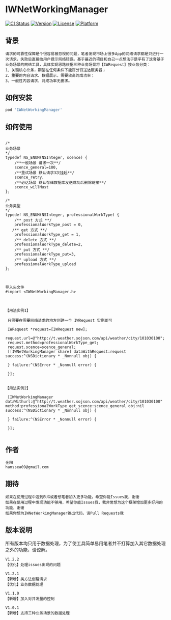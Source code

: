 # IWNetWorkingManager

[![CI Status](https://img.shields.io/travis/JinYang/IWNetWorkingManager.svg?style=flat)](https://travis-ci.org/JinYang/IWNetWorkingManager)
[![Version](https://img.shields.io/cocoapods/v/IWNetWorkingManager.svg?style=flat)](https://cocoapods.org/pods/IWNetWorkingManager)
[![License](https://img.shields.io/cocoapods/l/IWNetWorkingManager.svg?style=flat)](https://cocoapods.org/pods/IWNetWorkingManager)
[![Platform](https://img.shields.io/cocoapods/p/IWNetWorkingManager.svg?style=flat)](https://cocoapods.org/pods/IWNetWorkingManager)

## 背景
```
请求的可靠性保障是个很容易被忽视的问题，笔者发现市场上很多App的网络请求都是只进行一次请求，失败后直接给用户提示网络错误。基于最近的项目和自己一点想法于是乎有了这套基于业务场景的网络工具，具体实现思路根据三种业务场景将【IWRequest】按业务分类：
1、关键核心业务，期望在任何条件下能百分百送达服务器；
2、重要的内容请求、数据展示，需要较高的成功率；
3、一般性内容请求，对成功率无要求。
```

## 如何安装

```ruby
pod 'IWNetWorkingManager'
```

## 如何使用
```

/*
业务场景
*/
typedef NS_ENUM(NSInteger, scence) {
    /**一般场景 请求一次**/
    scence_general=100,
    /**重试场景 默认请求3次挂起**/
    scence_retry,
    /**必达场景 默认存储数据库发送成功后删除链接**/
    scence_willMust
};

/*
业务类型
*/
typedef NS_ENUM(NSInteger, professionalWorkType) {
    /** post 方式 **/
    professionalWorkType_post = 0,
   /** get 方式 **/
    professionalWorkType_get = 1,
    /** delete 方式 **/
    professionalWorkType_delete=2,
    /** put 方式 **/
    professionalWorkType_put=3,
    /** upload 方式 **/
    professionalWorkType_upload
};



导入头文件
#import <IWNetWorkingManager.h>

 

【用法实例1】

 只需要在需要网络请求的地方创建一个 IWRequest 实例即可
 
 IWRequest *request=[IWRequest new];
 request.url=@"http://t.weather.sojson.com/api/weather/city/101030100";
 request.method=professionalWorkType_get;
 request.scence=scence_general;
 [[IWNetWorkingManager share] dataWithRequest:request success:^(NSDictionary * _Nonnull obj) {
 
 } failure:^(NSError * _Nonnull error) {
 
 }];
 
 
【用法实例2】

 [IWNetWorkingManager  dataWithurl:@"http://t.weather.sojson.com/api/weather/city/101030100" method:professionalWorkType_get scence:scence_general obj:nil success:^(NSDictionary * _Nonnull obj) {

 } failure:^(NSError * _Nonnull error) {

 }];


```
## 作者
```
金阳
hanssea09@gmail.com
```

## 期待
```
如果在使用过程中遇到BUG或者想笔者加入更多功能，希望你能Issues我，谢谢
如果在使用过程中发现功能不够用，希望你能Issues我，我非常想为这个框架增加更多好用的功能，谢谢
如果你想为IWNetWorkingManager输出代码，请Pull Requests我
```
## 版本说明
所有版本均只用于数据处理，为了使工具简单易用笔者并不打算加入其它数据处理之外的功能，请谅解。
```
V1.2.2
【优化】处理issues出现的问题

V1.2.1
【新增】类方法创建请求
【优化】业务数据处理

V1.1.0
【新增】加入对并发量的控制

V1.0.1
【新增】支持三种业务场景的数据处理
```


